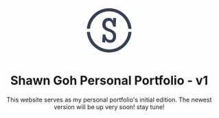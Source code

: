 <p align="center">
  <img src="./src/assets/logo.svg" alt="logo"/>
</p>

<h1 align='center'>Shawn Goh Personal Portfolio - v1</h1>

<p align="center">This website serves as my personal portfolio's initial edition. The newest version will be up very soon! stay tune!</p>

